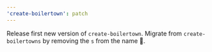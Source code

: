 ```yaml
---
'create-boilertown': patch
---
```


Release first new version of `create-boilertown`. Migrate from `create-boilertowns` by removing the `s` from the name 🎉.
